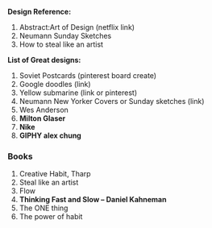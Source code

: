 **Design Reference:**

1. Abstract:Art of Design (netflix link)
2. Neumann Sunday Sketches
3. How to steal like an artist

**List of Great designs:**

1. Soviet Postcards (pinterest board create)
2. Google doodles (link)
3. Yellow submarine (link or pinterest)
4. Neumann New Yorker Covers or Sunday sketches (link)
5. Wes Anderson
6. **Milton Glaser**
7. **Nike**
8. **GIPHY alex chung**

### Books
1. Creative Habit, Tharp
2. Steal like an artist
3. Flow
4. **Thinking Fast and Slow – Daniel Kahneman**
5. The ONE thing
6. The power of habit
